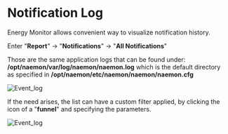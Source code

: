 # Notification Log 

Energy Monitor allows convenient way to visualize notification history. 

Enter "**Report**" -> "**Notifications**" -> "**All Notifications**" 

Those are the same application logs that can be found under: **/opt/naemon/var/log/naemon/naemon.log** which is the default directory as specified in **/opt/naemon/etc/naemon/naemon/naemon.cfg**

![Event_log](/media/06_00_08_01_Event_log.png)

If the need arises, the list can have a custom filter applied, by clicking the icon of a "**funnel**" and specifying the parameters. 

![Event_log](/media/06_00_08_02_Event_log.png)



